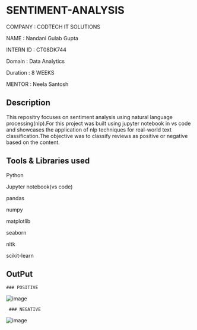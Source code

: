 # SENTIMENT-ANALYSIS

COMPANY : CODTECH IT SOLUTIONS

NAME : Nandani Gulab Gupta

INTERN ID : CT08DK744

Domain : Data Analytics

Duration : 8 WEEKS

MENTOR : Neela Santosh

## Description
This repositry focuses on sentiment analysis using natural language processing(nlp).For this project was built using jupyter notebook in vs code and showcases the application of nlp techniques for real-world text classification.The objective was to classify reviews as positive or negative based on the content.

## Tools & Libraries used
Python

Jupyter notebook(vs code)

pandas

numpy

matplotlib

seaborn

nltk

scikit-learn


## OutPut
    ### POSITIVE
![image](https://github.com/user-attachments/assets/6f27ae3d-54c4-47c6-b3a6-42560e579ffd)

     ### NEGATIVE
![image](https://github.com/user-attachments/assets/25a9a2d9-d034-4b3d-bb63-5081f43dd23a)


